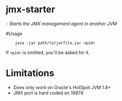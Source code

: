 # jmx-starter
*- Starts the JMX management agent in another JVM*

#Usage

```
    java -jar path/to/jarfile.jar <pid>
```

If `<pid>` is omitted, you'll be asked for it.


# Limitations
- Does only work on Oracle's HotSpot JVM 1.8+
- JMX port is hard coded on 19874
